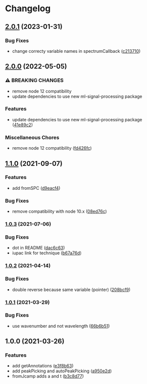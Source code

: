 # Changelog

## [2.0.1](https://github.com/cheminfo/ir-spectrum/compare/v2.0.0...v2.0.1) (2023-01-31)


### Bug Fixes

* change correcty variable names in spectrumCallback ([c213710](https://github.com/cheminfo/ir-spectrum/commit/c213710d213d25ea8c8f10ace3e37366e5868f51))

## [2.0.0](https://www.github.com/cheminfo/ir-spectrum/compare/v1.1.0...v2.0.0) (2022-05-05)


### ⚠ BREAKING CHANGES

* remove node 12 compatibility
* update dependencies to use new ml-signal-processing package

### Features

* update dependencies to use new ml-signal-processing package ([41e89c2](https://www.github.com/cheminfo/ir-spectrum/commit/41e89c29fec7d228fd9c65828b471cde15af5a9c))


### Miscellaneous Chores

* remove node 12 compatibility ([fd426fc](https://www.github.com/cheminfo/ir-spectrum/commit/fd426fce70fcf8260de58a49224e6b66b07641e8))

## [1.1.0](https://www.github.com/cheminfo/ir-spectrum/compare/v1.0.3...v1.1.0) (2021-09-07)


### Features

* add fromSPC ([d9eacf4](https://www.github.com/cheminfo/ir-spectrum/commit/d9eacf4cc3d4338ad630f7ee4798c3a168ead34f))


### Bug Fixes

* remove compatibility with node 10.x ([08ed76c](https://www.github.com/cheminfo/ir-spectrum/commit/08ed76c47905625822272eb6e9831ba57f6b777f))

### [1.0.3](https://www.github.com/cheminfo/ir-spectrum/compare/v1.0.2...v1.0.3) (2021-07-06)


### Bug Fixes

* dot in README ([dac6c63](https://www.github.com/cheminfo/ir-spectrum/commit/dac6c63f88399c1e87f10dd6dbb163b9c149e9b9))
* iupac link for technique ([b67a76d](https://www.github.com/cheminfo/ir-spectrum/commit/b67a76d98e494655f037a43915aea29ad00eb5ff))

### [1.0.2](https://www.github.com/cheminfo/ir-spectrum/compare/v1.0.1...v1.0.2) (2021-04-14)


### Bug Fixes

* double reverse because same variable (pointer) ([208bcf9](https://www.github.com/cheminfo/ir-spectrum/commit/208bcf9c04d1dcd5f9875d773f5bb201f26d2c56))

### [1.0.1](https://www.github.com/cheminfo/ir-spectrum/compare/v1.0.0...v1.0.1) (2021-03-29)


### Bug Fixes

* use wavenumber and not wavelength ([66b6b51](https://www.github.com/cheminfo/ir-spectrum/commit/66b6b51a7c92c424183c4b34865bd21d0d714848))

## 1.0.0 (2021-03-26)


### Features

* add getAnnotations ([e3f8b63](https://www.github.com/cheminfo/ir-spectrum/commit/e3f8b631f74fbb4bcdcebab7f1b6666e9695b722))
* add peakPicking and autoPeakPicking ([a950e2d](https://www.github.com/cheminfo/ir-spectrum/commit/a950e2d7a4c02009f6b3c5c82f9f264193f25345))
* fromJcamp adds a and t ([b3c8d77](https://www.github.com/cheminfo/ir-spectrum/commit/b3c8d77404d49415f594ec94ba92009877fc81a4))
